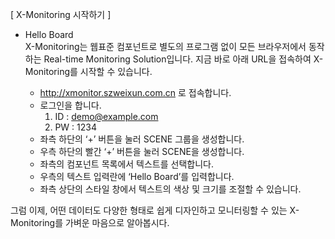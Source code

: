 [ X-Monitoring 시작하기 ]

* Hello Board  
X-Monitoring는 웹표준 컴포넌트로 별도의 프로그램 없이 모든 브라우저에서 동작하는 Real-time Monitoring Solution입니다.
지금 바로 아래 URL을 접속하여 X-Monitoring를 시작할 수 있습니다.

  - http://xmonitor.szweixun.com.cn 로 접속합니다.
  - 로그인을 합니다.
    1. ID : demo@example.com
    1. PW : 1234
  - 좌측 하단의 ‘+’ 버튼을 눌러 SCENE 그룹을 생성합니다.
  - 우측 하단의 빨간 ‘+’ 버튼을 눌러 SCENE을 생성합니다.
  - 좌측의 컴포넌트 목록에서 텍스트를 선택합니다.
  - 우측의 텍스트 입력란에 ‘Hello Board’를 입력합니다.
  - 좌측 상단의 스타일 창에서 텍스트의 색상 및 크기를 조절할 수 있습니다.

그럼 이제, 어떤 데이터도 다양한 형태로 쉽게 디자인하고 모니터링할 수 있는 X-Monitoring를 가벼운 마음으로 알아봅시다.